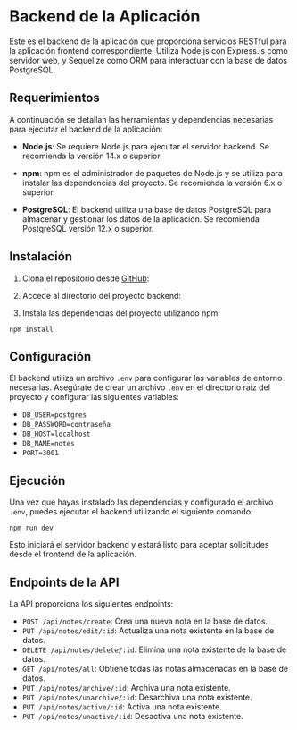 # Backend de la Aplicación

Este es el backend de la aplicación que proporciona servicios RESTful para la aplicación frontend correspondiente. Utiliza Node.js con Express.js como servidor web, y Sequelize como ORM para interactuar con la base de datos PostgreSQL.

## Requerimientos

A continuación se detallan las herramientas y dependencias necesarias para ejecutar el backend de la aplicación:

- **Node.js**: Se requiere Node.js para ejecutar el servidor backend. Se recomienda la versión 14.x o superior.

- **npm**: npm es el administrador de paquetes de Node.js y se utiliza para instalar las dependencias del proyecto. Se recomienda la versión 6.x o superior.

- **PostgreSQL**: El backend utiliza una base de datos PostgreSQL para almacenar y gestionar los datos de la aplicación. Se recomienda PostgreSQL versión 12.x o superior.

## Instalación

1. Clona el repositorio desde [GitHub](https://github.com/ensolvers-github-challenges/Escorihuela-3cbbd3.git):

2. Accede al directorio del proyecto backend:


3. Instala las dependencias del proyecto utilizando npm:

`npm install`


## Configuración

El backend utiliza un archivo `.env` para configurar las variables de entorno necesarias. Asegúrate de crear un archivo `.env` en el directorio raíz del proyecto y configurar las siguientes variables:

- `DB_USER=postgres`
- `DB_PASSWORD=contraseña`
- `DB_HOST=localhost`
- `DB_NAME=notes`
- `PORT=3001`


## Ejecución

Una vez que hayas instalado las dependencias y configurado el archivo `.env`, puedes ejecutar el backend utilizando el siguiente comando:

`npm run dev`


Esto iniciará el servidor backend y estará listo para aceptar solicitudes desde el frontend de la aplicación.

## Endpoints de la API

La API proporciona los siguientes endpoints:

- `POST /api/notes/create`: Crea una nueva nota en la base de datos.
- `PUT /api/notes/edit/:id`: Actualiza una nota existente en la base de datos.
- `DELETE /api/notes/delete/:id`: Elimina una nota existente de la base de datos.
- `GET /api/notes/all`: Obtiene todas las notas almacenadas en la base de datos.
- `PUT /api/notes/archive/:id`: Archiva una nota existente.
- `PUT /api/notes/unarchive/:id`: Desarchiva una nota existente.
- `PUT /api/notes/active/:id`: Activa una nota existente.
- `PUT /api/notes/unactive/:id`: Desactiva una nota existente.
